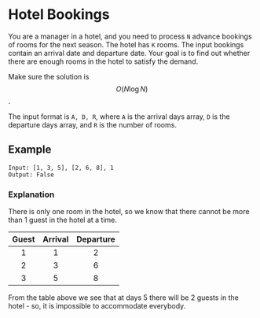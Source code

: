 # Hotel Bookings

You are a manager in a hotel, and you need to process `N` advance bookings of rooms for the next season. The hotel has `K` rooms. The input bookings contain an arrival date and departure date. Your goal is to find out whether there are enough rooms in the hotel to satisfy the demand.

Make sure the solution is $$O(N\log{N})$$.

The input format is `A, D, R`, where `A` is the arrival days array, `D` is the departure days array, and `R` is the number of rooms.

## Example

```
Input: [1, 3, 5], [2, 6, 8], 1
Output: False
```

### Explanation

There is only one room in the hotel, so we know that there cannot be more than 1 guest in the hotel at a time.

| Guest | Arrival | Departure |
| :---: | :-----: | :-------: |
| 1     | 1       | 2         |
| 2     | 3       | 6         |
| 3     | 5       | 8         |

From the table above we see that at days 5 there will be 2 guests in the hotel - so, it is impossible to accommodate everybody.

